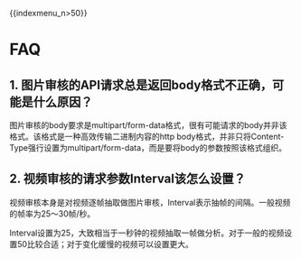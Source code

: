 {{indexmenu_n>50}}

# FAQ

## 1. 图片审核的API请求总是返回body格式不正确，可能是什么原因？

图片审核的body要求是multipart/form-data格式，很有可能请求的body并非该格式。该格式是一种高效传输二进制内容的http body格式，并非只将Content-Type强行设置为multipart/form-data，而是要将body的参数按照该格式组织。

## 2. 视频审核的请求参数Interval该怎么设置？

视频审核本身是对视频逐帧抽取做图片审核，Interval表示抽帧的间隔。一般视频的帧率为25～30帧/秒。

Interval设置为25，大致相当于一秒钟的视频抽取一帧做分析。对于一般的视频设置50比较合适；对于变化缓慢的视频可以设置更大。

